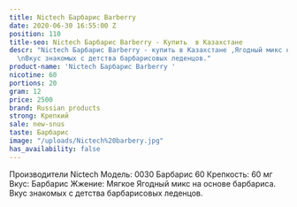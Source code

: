 ```yaml
---
title: Nictech Барбарис Barberry
date: 2020-06-30 16:55:00 Z
position: 110
title-seo: Nictech Барбарис Barberry - Купить  в Казахстане
descr: "Nictech Барбарис Barberry - купить в Казахстане ,Ягодный микс на основе барбариса.
  \nВкус знакомых с детства барбарисовых леденцов."
product-name: 'Nictech Барбарис Barberry '
nicotine: 60
portions: 20
gram: 12
price: 2500
brand: Russian products
strong: Крепкий
sale: new-snus
taste: Барбарис
image: "/uploads/Nictech%20barbery.jpg"
has_availability: false
---
```


Производители Nictech
Модель: 0030 Барбарис 60
Крепкость: 60 мг
Вкус: Барбарис
Жжение: Мягкое
Ягодный микс на основе барбариса. 
Вкус знакомых с детства барбарисовых леденцов.